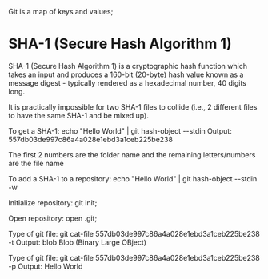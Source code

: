Git is a map of keys and values;
# SHA-1 (Secure Hash Algorithm 1)

SHA-1 (Secure Hash Algorithm 1) is a cryptographic hash function which takes an input and produces a 160-bit (20-byte) hash value known as a message digest - typically rendered as a hexadecimal number, 40 digits long.

It is practically impossible for two SHA-1 files to collide (i.e., 2 different files to have the same SHA-1 and be mixed up).

To get a SHA-1: echo "Hello World" | git hash-object --stdin
Output: 557db03de997c86a4a028e1ebd3a1ceb225be238

The first 2 numbers are the folder name and the remaining letters/numbers are the file name

To add a SHA-1 to a repository: echo "Hello World" | git hash-object --stdin -w

Initialize repository: git init;

Open repository: open .git;

Type of git file: git cat-file 557db03de997c86a4a028e1ebd3a1ceb225be238 -t
Output: blob
Blob (Binary Large OBject)

Type of git file: git cat-file 557db03de997c86a4a028e1ebd3a1ceb225be238 -p
Output: Hello World
